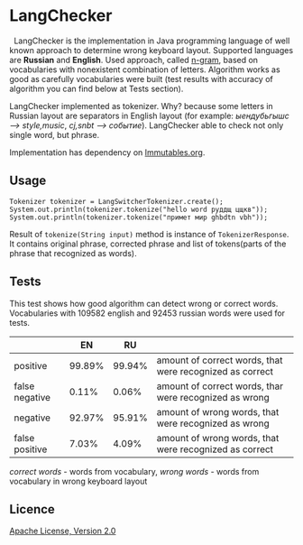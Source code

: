 # LangChecker
 
LangChecker is the implementation in Java programming language of well known approach to determine wrong keyboard layout.
Supported languages are __Russian__ and __English__.
Used approach, called [n-gram](http://en.wikipedia.org/wiki/N-gram), based on vocabularies with nonexistent combination of letters.
Algorithm works as good as carefully vocabularies were built (test results with accuracy of algorithm you can find below at Tests section).

LangChecker implemented as tokenizer.
Why? because some letters in Russian layout are separators in English layout (for example: _ыендубьгышс --> style,music_, _cj,snbt --> событие_).
LangChecker able to check not only single word, but phrase.

Implementation has dependency on [Immutables.org](http://immutables.org/).

## Usage

    Tokenizer tokenizer = LangSwitcherTokenizer.create();
    System.out.println(tokenizer.tokenize("hello word руддщ цщкв"));
    System.out.println(tokenizer.tokenize("примет мир ghbdtn vbh"));

Result of `tokenize(String input)` method is instance of `TokenizerResponse`.
It contains original phrase, corrected phrase and list of tokens(parts of the phrase that recognized as words).

## Tests

This test shows how good algorithm can detect wrong or correct words.
Vocabularies with 109582 english and 92453 russian words were used for tests.

|                | EN        | RU        |                                                          |
|----------------|-----------|-----------|----------------------------------------------------------|
| positive       | 99.89%    | 99.94%    | amount of correct words, that were recognized as correct |
| false negative |  0.11%    |  0.06%    | amount of correct words, thar were recognized as wrong   |
| negative       | 92.97%    | 95.91%    | amount of wrong words, that were recognized as wrong     |
| false positive |  7.03%    |  4.09%    | amount of wrong words, that were recognized as correct   |

_correct words_ - words from vocabulary, _wrong words_ - words from vocabulary in wrong keyboard layout

## Licence

[Apache License, Version 2.0](http://www.apache.org/licenses/LICENSE-2.0)
